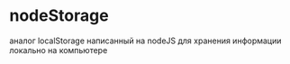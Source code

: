 # nodeStorage
аналог localStorage написанный на nodeJS для хранения информации локально на компьютере
